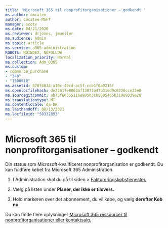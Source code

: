 ```yaml
---
title: 'Microsoft 365 til nonprofitorganisationer – godkendt '
ms.author: cmcatee
author: cmcatee-MSFT
manager: scotv
ms.date: 04/21/2020
ms.reviewer: drjones, jmueller
ms.audience: Admin
ms.topic: article
ms.service: o365-administration
ROBOTS: NOINDEX, NOFOLLOW
localization_priority: Normal
ms.collection: Adm_O365
ms.custom:
- commerce_purchase
- "340"
- "1500010"
ms.assetid: 870f4834-a10c-49cd-ac5f-ccb1f0a9215f
ms.openlocfilehash: de22b17e0863af13073a47b31ed9c8236cce23e8
ms.sourcegitcommit: ab75f66355116e995b3cb5505465b31989339e28
ms.translationtype: MT
ms.contentlocale: da-DK
ms.lasthandoff: 08/13/2021
ms.locfileid: "58332893"
---
```

# <a name="microsoft-365-for-nonprofits---approved"></a>Microsoft 365 til nonprofitorganisationer – godkendt

Din status som Microsoft-kvalificeret nonprofitorganisation er godkendt. Du kan fuldføre købet fra Microsoft 365 Administration.

1. I Administration skal du  gå til siden \> [Faktureringskøbstjenester.](https://go.microsoft.com/fwlink/p/?linkid=868433)

2. Vælg på listen under **Planer, der ikke er tilovers.**

3. Hold markøren over det abonnement, du vil købe, og vælg **derefter Køb nu**.

Du kan finde flere oplysninger [Microsoft 365 ressourcer til nonprofitorganisationer eller](https://www.microsoft.com/nonprofits/microsoft-365) [kontaktsalg.](https://www.microsoft.com/nonprofits/contact-us)
